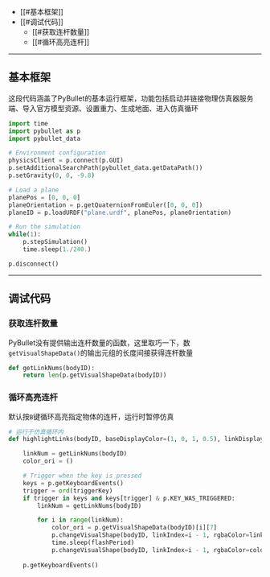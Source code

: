 

+ [[#基本框架]]
+ [[#调试代码]]
	+ [[#获取连杆数量]]
	+ [[#循环高亮连杆]]



---
## 基本框架

这段代码涵盖了PyBullet的基本运行框架，功能包括启动并链接物理仿真器服务端、导入官方模型资源、设置重力、生成地面、进入仿真循环

```python
import time
import pybullet as p
import pybullet_data

# Environment configuration
physicsClient = p.connect(p.GUI)
p.setAdditionalSearchPath(pybullet_data.getDataPath())
p.setGravity(0, 0, -9.8)

# Load a plane
planePos = [0, 0, 0]
planeOrientation = p.getQuaternionFromEuler([0, 0, 0])
planeID = p.loadURDF("plane.urdf", planePos, planeOrientation)

# Run the simulation
while(1):
    p.stepSimulation()
    time.sleep(1./240.)

p.disconnect()
```


---
## 调试代码

### 获取连杆数量

PyBullet没有提供输出连杆数量的函数，这里取巧一下，数`getVisualShapeData()`的输出元组的长度间接获得连杆数量

```python
def getLinkNums(bodyID):
    return len(p.getVisualShapeData(bodyID))
```


### 循环高亮连杆

默认按`B`键循环高亮指定物体的连杆，运行时暂停仿真

```python
# 运行于仿真循环内
def highlightLinks(bodyID, baseDisplayColor=(1, 0, 1, 0.5), linkDisplayColor=(0.12, 0.56, 1, 0.6), flashPeriod=0.4, triggerKey='b'):

    linkNum = getLinkNums(bodyID)
    color_ori = ()

    # Trigger when the key is pressed
    keys = p.getKeyboardEvents()
    trigger = ord(triggerKey)
    if trigger in keys and keys[trigger] & p.KEY_WAS_TRIGGERED:
        linkNum = getLinkNums(bodyID)

        for i in range(linkNum):
            color_ori = p.getVisualShapeData(bodyID)[i][7]
            p.changeVisualShape(bodyID, linkIndex=i - 1, rgbaColor=linkDisplayColor if i != 0 else baseDisplayColor)
            time.sleep(flashPeriod)
            p.changeVisualShape(bodyID, linkIndex=i - 1, rgbaColor=color_ori)
            
    p.getKeyboardEvents()
```